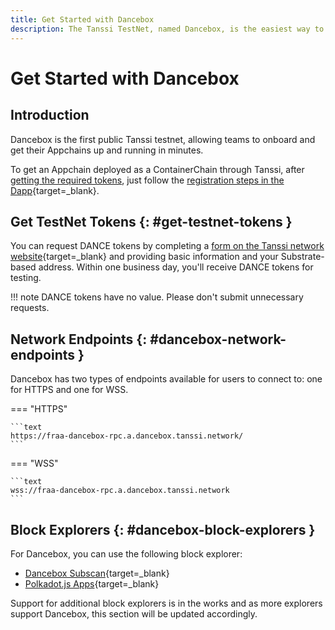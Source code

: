 ```yaml
---
title: Get Started with Dancebox
description: The Tanssi TestNet, named Dancebox, is the easiest way to get started with the Tanssi Network. Follow this tutorial to connect to the TestNet.
---
```


# Get Started with Dancebox

## Introduction

Dancebox is the first public Tanssi testnet, allowing teams to onboard and get their Appchains up and running in minutes.

To get an Appchain deployed as a ContainerChain through Tanssi, after [getting the required tokens](#get-testnet-tokens), just follow the [registration steps in the Dapp](/builders/deploy-manage/dapp/deploy/){target=_blank}.

## Get TestNet Tokens {: #get-testnet-tokens }

You can request DANCE tokens by completing a [form on the Tanssi network website](https://www.tanssi.network/claim-dance-tokens){target=_blank} and providing basic information and your Substrate-based address. Within one business day, you'll receive DANCE tokens for testing.

!!! note
    DANCE tokens have no value. Please don't submit unnecessary requests.

## Network Endpoints {: #dancebox-network-endpoints }

Dancebox has two types of endpoints available for users to connect to: one for HTTPS and one for WSS.

=== "HTTPS"

    ```text
    https://fraa-dancebox-rpc.a.dancebox.tanssi.network/
    ```

=== "WSS"

    ```text
    wss://fraa-dancebox-rpc.a.dancebox.tanssi.network
    ```

## Block Explorers {: #dancebox-block-explorers }

For Dancebox, you can use the following block explorer:

- [Dancebox Subscan](https://dancebox.subscan.io/){target=_blank}
- [Polkadot.js Apps](https://polkadot.js.org/apps/?rpc=wss://fraa-dancebox-rpc.a.dancebox.tanssi.network#/explorer){target=_blank}

Support for additional block explorers is in the works and as more explorers support Dancebox, this section will be updated accordingly.

